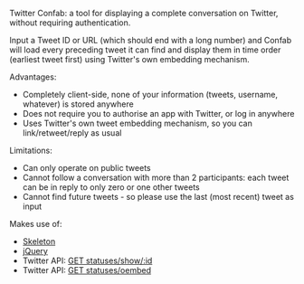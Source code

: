 Twitter Confab: a tool for displaying a complete conversation on Twitter,
without requiring authentication.

Input a Tweet ID or URL (which should end with a long number) and Confab will
load every preceding tweet it can find and display them in time order (earliest
tweet first) using Twitter's own embedding mechanism.

Advantages:

* Completely client-side, none of your information (tweets, username, whatever)
  is stored anywhere
* Does not require you to authorise an app with Twitter, or log in anywhere
* Uses Twitter's own tweet embedding mechanism, so you can link/retweet/reply
  as usual

Limitations:

* Can only operate on public tweets
* Cannot follow a conversation with more than 2 participants: each tweet can be
  in reply to only zero or one other tweets
* Cannot find future tweets - so please use the last (most recent) tweet as
  input

Makes use of:

* [Skeleton](https://github.com/dhgamache/Skeleton)
* [jQuery](https://github.com/jquery/jquery)
* Twitter API: [GET statuses/show/:id](https://dev.twitter.com/docs/api/1/get/statuses/show/:id)
* Twitter API: [GET statuses/oembed](https://dev.twitter.com/docs/api/1/get/statuses/oembed)
